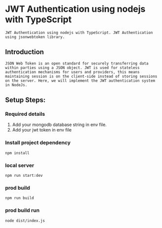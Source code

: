 # JWT Authentication using nodejs with TypeScript
    JWT Authentication using nodejs with TypeScript. JWT Authentication using jsonwebtoken library.

## Introduction
    JSON Web Token is an open standard for securely transferring data within parties using a JSON object. JWT is used for stateless authentication mechanisms for users and providers, this means maintaining session is on the client-side instead of storing sessions on the server. Here, we will implement the JWT authentication system in NodeJs.

## Setup Steps:
### Required details 
   1. Add your mongodb database string in env file.
   2. Add your jwt token in env file
### Install project dependency
`npm install`
### local server
`npm run start:dev`
### prod build
`npm run build`
### prod build run
`node dist/index.js`